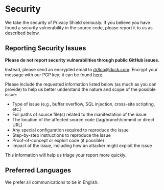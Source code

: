 # Security

We take the security of Privacy Shield seriously.
If you believe you have found a security vulnerability in the source code,
please report it to us as described below.

## Reporting Security Issues

**Please do not report security vulnerabilities through public GitHub issues.**

Instead, please send an encrypted email to [dr8co@duck.com](mailto:dr8co@duck.com).
Encrypt your message with our PGP key; it can be found [here](./security/privacyShield_pub_key.asc).

Please include the requested information listed below (as much as you can provide)
to help us better understand the nature and scope of the possible issue:

* Type of issue (e.g., buffer overflow, SQL injection, cross-site scripting, etc.)
* Full paths of source file(s) related to the manifestation of the issue
* The location of the affected source code (tag/branch/commit or direct URL)
* Any special configuration required to reproduce the issue
* Step-by-step instructions to reproduce the issue
* Proof-of-concept or exploit code (if possible)
* Impact of the issue, including how an attacker might exploit the issue

This information will help us triage your report more quickly.

## Preferred Languages

We prefer all communications to be in English.
